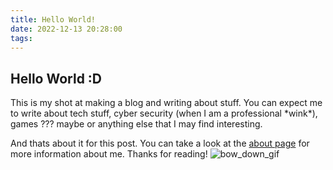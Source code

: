 ```yaml
---
title: Hello World!
date: 2022-12-13 20:28:00
tags:
---
```

## Hello World :D
This is my shot at making a blog and writing about stuff. You can expect me to write about tech stuff, cyber security (when I am a professional \*wink*), games ??? maybe or anything else that I may find interesting.

And thats about it for this post. You can take a look at the [about page](/about) for more information about me.
Thanks for reading! ![bow_down_gif](https://media.tenor.com/dI7PKF421EgAAAAd/thank-you-bow.gif)
